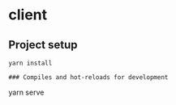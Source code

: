 # client

## Project setup
```
yarn install

### Compiles and hot-reloads for development
```
yarn serve
